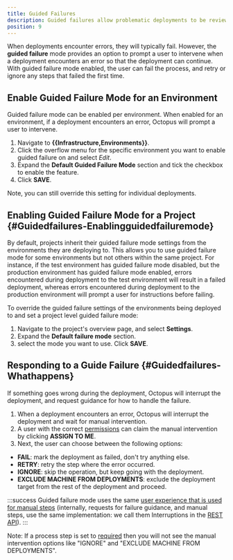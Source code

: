 ```yaml
---
title: Guided Failures
description: Guided failures allow problematic deployments to be reviewed and managed human intervention.  
position: 9
---
```


When deployments encounter errors, they will typically fail. However, the **guided failure** mode provides an option to prompt a user to intervene when a deployment encounters an error so that the deployment can continue. With guided failure mode enabled, the user can fail the process, and retry or ignore any steps that failed the first time.

## Enable Guided Failure Mode for an Environment

Guided failure mode can be enabled per environment. When enabled for an environment, if a deployment encounters an error, Octopus will prompt a user to intervene.

1. Navigate to **{{Infrastructure,Environments}}**.
1. Click the overflow menu for the specific environment you want to enable guided failure on and select *Edit*.
1. Expand the **Default Guided Failure Mode** section and tick the checkbox to enable the feature.
1. Click **SAVE**.

Note, you can still override this setting for individual deployments.

## Enabling Guided Failure Mode for a Project {#Guidedfailures-Enablingguidedfailuremode}

By default, projects inherit their guided failure mode settings from the environments they are deploying to. This allows you to use guided failure mode for some environments but not others within the same project. For instance, if the test environment has guided failure mode disabled, but the production environment has guided failure mode enabled, errors encountered during deployment to the test environment will result in a failed deployment, whereas errors encountered during deployment to the production environment will prompt a user for instructions before failing.

To override the guided failure settings of the environments being deployed to and set a project level guided failure mode:

1. Navigate to the project's overview page, and select **Settings**.
1. Expand the **Default failure mode** section.
1. select the mode you want to use. Click **SAVE**.

## Responding to a Guide Failure {#Guidedfailures-Whathappens}

If something goes wrong during the deployment, Octopus will interrupt the deployment, and request guidance for how to handle the failure.

1. When a deployment encounters an error, Octopus will interrupt the deployment and wait for manual intervention.
1. A user with the correct [permissions](/docs/administration/managing-users-and-teams/user-roles.md) can claim the manual intervention by clicking **ASSIGN TO ME**.
1. Next, the user can choose between the following options:
  - **FAIL**: mark the deployment as failed, don't try anything else.
  - **RETRY**: retry the step where the error occurred.
  - **IGNORE**: skip the operation, but keep going with the deployment.
  - **EXCLUDE MACHINE FROM DEPLOYMENTS**: exclude the deployment target from the rest of the deployment and proceed.

:::success
 Guided failure mode uses the same [user experience that is used for manual steps](/docs/deployment-process/steps/manual-intervention-and-approvals.md) (internally, requests for failure guidance, and manual steps, use the same implementation: we call them Interruptions in the [REST API](/docs/octopus-rest-api/index.md)).
:::

Note: If a process step is set to [required](/docs/deployment-process/conditions/index.md#required) then you will not see the manual intervention options like "IGNORE" and "EXCLUDE MACHINE FROM DEPLOYMENTS".  
